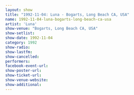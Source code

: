 ```yaml
---
layout: show
title: "1992-11-04: Luna - Bogarts, Long Beach CA, USA"
name: 1992-11-04-luna-bogarts-long-beach-ca-usa
artist: 'Luna'
show-venue: "Bogarts, Long Beach CA, USA"
show-setlist: 
show-date: 1992-11-04
category: 1992
show-radio: 
show-lastfm: 
show-cancelled: 
performers: 
facebook-event-url: 
show-poster-url: 
show-ticket-url: 
show-venue-website: 
show-additional: 
---
```



